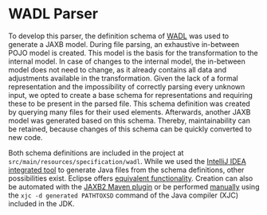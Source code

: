 # WADL Parser

To develop this parser, the definition schema of [WADL](https://www.w3.org/Submission/wadl/wadl.xsd) was used to generate a JAXB model. During file parsing, an exhaustive in-between POJO model is created. This model is the basis for the transformation to the internal model. In case of changes to the internal model, the in-between model does not need to change, as it already contains all data and adjustments available in the transformation. Given the lack of a formal representation and the impossibility of correctly parsing every unknown input, we opted to create a base schema for representations and requiring these to be present in the parsed file. This schema definition was created by querying many files for their used elements. Afterwards, another JAXB model was generated based on this schema. Thereby, maintainability can be retained, because changes of this schema can be quickly converted to new code.

 Both schema definitions are included in the project at `src/main/resources/specification/wadl`. While we used the [IntelliJ IDEA integrated tool](https://www.jetbrains.com/help/idea/generating-java-code-from-xml-schema.html) to generate Java files from the schema definitions, other possibilities exist. Eclipse offers [equivalent functionality](http://help.eclipse.org/mars/index.jsp?topic=%2Forg.eclipse.jpt.doc.user%2Ftask_generate_classes_from_schema.htm). Creation can also be automated with the [JAXB2 Maven plugin](https://www.mojohaus.org/jaxb2-maven-plugin/Documentation/v2.2/) or be performed [manually](https://stackoverflow.com/a/11463312) using the `xjc -d generated PATHTOXSD` command of the Java compiler (XJC) included in the JDK.
